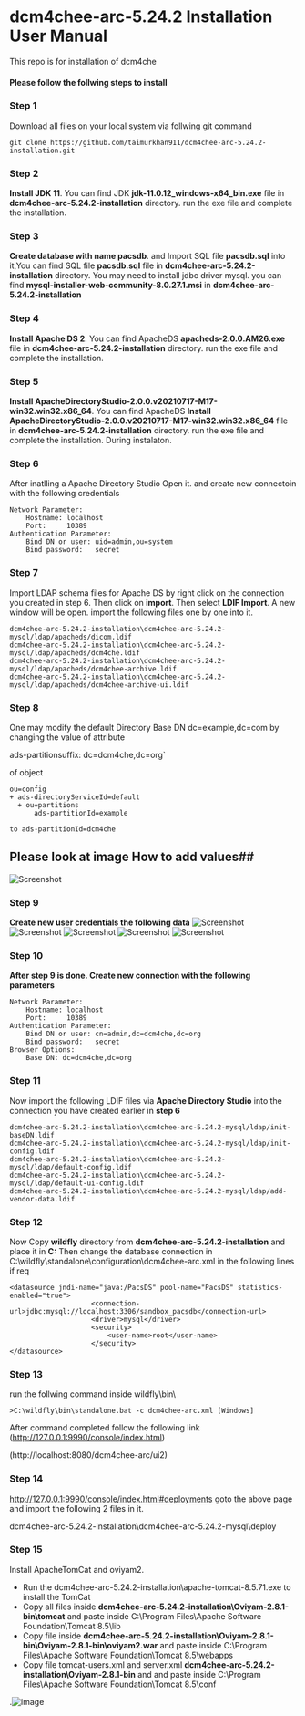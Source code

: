 # dcm4chee-arc-5.24.2 Installation User Manual
This repo is for installation of dcm4che
#### Please follow the follwing steps to install
### Step 1 
Download all files on your local system via follwing git command
```
git clone https://github.com/taimurkhan911/dcm4chee-arc-5.24.2-installation.git
```
### Step 2 
**Install JDK 11**. 
You can find JDK **jdk-11.0.12_windows-x64_bin.exe** file in **dcm4chee-arc-5.24.2-installation** directory. run the exe file and complete the installation.

### Step 3 
**Create database with name pacsdb**. 
and Import SQL file **pacsdb.sql** into it,You can find SQL file  **pacsdb.sql** file in **dcm4chee-arc-5.24.2-installation** directory.
You may need to install jdbc driver mysql. you can find **mysql-installer-web-community-8.0.27.1.msi** in **dcm4chee-arc-5.24.2-installation**

### Step 4 
**Install Apache DS 2**. 
You can find ApacheDS **apacheds-2.0.0.AM26.exe** file in **dcm4chee-arc-5.24.2-installation** directory. run the exe file and complete the installation.

### Step 5 
**Install ApacheDirectoryStudio-2.0.0.v20210717-M17-win32.win32.x86_64**. 
You can find ApacheDS **Install ApacheDirectoryStudio-2.0.0.v20210717-M17-win32.win32.x86_64** file in **dcm4chee-arc-5.24.2-installation** directory. run the exe file and complete the installation. During instalaton. 

### Step 6 
After inatlling a Apache Directory Studio Open it. and create new connectoin with the following credentials 
```
Network Parameter:
    Hostname: localhost
    Port:     10389
Authentication Parameter:
    Bind DN or user: uid=admin,ou=system
    Bind password:   secret
```
### Step 7 

Import LDAP schema files for Apache DS by right click on the connection you created in step 6. Then click on **import**. Then select **LDIF Import**.
A new window will be open. import the following files one by one into it.

```
dcm4chee-arc-5.24.2-installation\dcm4chee-arc-5.24.2-mysql/ldap/apacheds/dicom.ldif
dcm4chee-arc-5.24.2-installation\dcm4chee-arc-5.24.2-mysql/ldap/apacheds/dcm4che.ldif
dcm4chee-arc-5.24.2-installation\dcm4chee-arc-5.24.2-mysql/ldap/apacheds/dcm4chee-archive.ldif
dcm4chee-arc-5.24.2-installation\dcm4chee-arc-5.24.2-mysql/ldap/apacheds/dcm4chee-archive-ui.ldif
```
### Step 8 
One may modify the default Directory Base DN dc=example,dc=com by changing the value of attribute

ads-partitionsuffix: dc=dcm4che,dc=org`

of object
```
ou=config
+ ads-directoryServiceId=default
  + ou=partitions
      ads-partitionId=example

to ads-partitionId=dcm4che
```
## Please look at image How to add values##
![Screenshot](/screenshots/apache-directory-configration.png)

### Step 9 
**Create new user credentials the following data**
![Screenshot](/screenshots/apache-directory-add-new-credentials-step-1.png)
![Screenshot](/screenshots/apache-directory-add-new-credentials-step-2.png)
![Screenshot](/screenshots/apache-directory-add-new-credentials-step-3.png)
![Screenshot](/screenshots/apache-directory-add-new-credentials-step-4.png)
![Screenshot](/screenshots/apache-directory-add-new-credentials-step-5.png)



### Step 10 
**After step 9 is done. Create new connection with the following parameters**

```
Network Parameter:
    Hostname: localhost
    Port:     10389
Authentication Parameter:
    Bind DN or user: cn=admin,dc=dcm4che,dc=org
    Bind password:   secret
Browser Options:
    Base DN: dc=dcm4che,dc=org
```

### Step 11 
Now import the following LDIF files via **Apache Directory Studio** into the connection you have created earlier in **step 6**
```
dcm4chee-arc-5.24.2-installation\dcm4chee-arc-5.24.2-mysql/ldap/init-baseDN.ldif
dcm4chee-arc-5.24.2-installation\dcm4chee-arc-5.24.2-mysql/ldap/init-config.ldif
dcm4chee-arc-5.24.2-installation\dcm4chee-arc-5.24.2-mysql/ldap/default-config.ldif
dcm4chee-arc-5.24.2-installation\dcm4chee-arc-5.24.2-mysql/ldap/default-ui-config.ldif
dcm4chee-arc-5.24.2-installation\dcm4chee-arc-5.24.2-mysql/ldap/add-vendor-data.ldif
```

### Step 12 
Now Copy **wildfly** directory from **dcm4chee-arc-5.24.2-installation** and place it in **C:**
Then change the database connection in C:\wildfly\standalone\configuration\dcm4chee-arc.xml in the following lines if req
```
<datasource jndi-name="java:/PacsDS" pool-name="PacsDS" statistics-enabled="true">
                    <connection-url>jdbc:mysql://localhost:3306/sandbox_pacsdb</connection-url>
                    <driver>mysql</driver>
                    <security>
                        <user-name>root</user-name>
                    </security>
</datasource>
```
### Step 13 
 run the follwing command inside wildfly\bin\
```
>C:\wildfly\bin\standalone.bat -c dcm4chee-arc.xml [Windows]
```
After command completed follow the following link 
(http://127.0.0.1:9990/console/index.html)

(http://localhost:8080/dcm4chee-arc/ui2)

### Step 14 
http://127.0.0.1:9990/console/index.html#deployments
goto the above page and import the following 2 files in it.

dcm4chee-arc-5.24.2-installation\dcm4chee-arc-5.24.2-mysql\deploy

### Step 15
Install ApacheTomCat and oviyam2.
- Run the dcm4chee-arc-5.24.2-installation\apache-tomcat-8.5.71.exe to install the TomCat
- Copy all files inside **dcm4chee-arc-5.24.2-installation\Oviyam-2.8.1-bin\tomcat** and paste inside C:\Program Files\Apache Software Foundation\Tomcat 8.5\lib 
- Copy file inside **dcm4chee-arc-5.24.2-installation\Oviyam-2.8.1-bin\Oviyam-2.8.1-bin\oviyam2.war** and paste inside C:\Program Files\Apache Software Foundation\Tomcat 8.5\webapps
-  Copy file tomcat-users.xml and server.xml **dcm4chee-arc-5.24.2-installation\Oviyam-2.8.1-bin** and  and paste inside C:\Program Files\Apache Software Foundation\Tomcat 8.5\conf


.![image](/screenshots/oviyam2-config.png)


